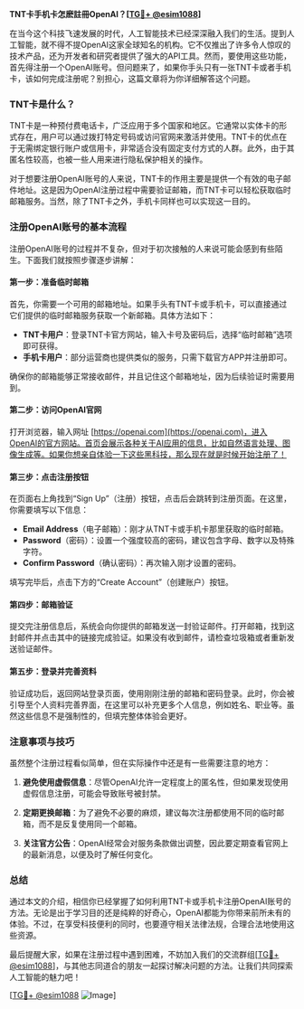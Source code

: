 **TNT卡手机卡怎麽註冊OpenAI？[[TG💪+ @esim1088](https://t.me/s/esim1088)]**

在当今这个科技飞速发展的时代，人工智能技术已经深深融入我们的生活。提到人工智能，就不得不提OpenAI这家全球知名的机构。它不仅推出了许多令人惊叹的技术产品，还为开发者和研究者提供了强大的API工具。然而，要使用这些功能，首先得注册一个OpenAI账号。但问题来了，如果你手头只有一张TNT卡或者手机卡，该如何完成注册呢？别担心，这篇文章将为你详细解答这个问题。

### TNT卡是什么？

TNT卡是一种预付费电话卡，广泛应用于多个国家和地区。它通常以实体卡的形式存在，用户可以通过拨打特定号码或访问官网来激活并使用。TNT卡的优点在于无需绑定银行账户或信用卡，非常适合没有固定支付方式的人群。此外，由于其匿名性较高，也被一些人用来进行隐私保护相关的操作。

对于想要注册OpenAI账号的人来说，TNT卡的作用主要是提供一个有效的电子邮件地址。这是因为OpenAI注册过程中需要验证邮箱，而TNT卡可以轻松获取临时邮箱服务。当然，除了TNT卡之外，手机卡同样也可以实现这一目的。

### 注册OpenAI账号的基本流程

注册OpenAI账号的过程并不复杂，但对于初次接触的人来说可能会感到有些陌生。下面我们就按照步骤逐步讲解：

#### 第一步：准备临时邮箱
首先，你需要一个可用的邮箱地址。如果手头有TNT卡或手机卡，可以直接通过它们提供的临时邮箱服务获取一个新邮箱。具体方法如下：
- **TNT卡用户**：登录TNT卡官方网站，输入卡号及密码后，选择“临时邮箱”选项即可获得。
- **手机卡用户**：部分运营商也提供类似的服务，只需下载官方APP并注册即可。

确保你的邮箱能够正常接收邮件，并且记住这个邮箱地址，因为后续验证时需要用到。

#### 第二步：访问OpenAI官网
打开浏览器，输入网址 [https://openai.com](https://openai.com)，进入OpenAI的官方网站。首页会展示各种关于AI应用的信息，比如自然语言处理、图像生成等。如果你想亲自体验一下这些黑科技，那么现在就是时候开始注册了！

#### 第三步：点击注册按钮
在页面右上角找到“Sign Up”（注册）按钮，点击后会跳转到注册页面。在这里，你需要填写以下信息：
- **Email Address**（电子邮箱）：刚才从TNT卡或手机卡那里获取的临时邮箱。
- **Password**（密码）：设置一个强度较高的密码，建议包含字母、数字以及特殊字符。
- **Confirm Password**（确认密码）：再次输入刚才设置的密码。

填写完毕后，点击下方的“Create Account”（创建账户）按钮。

#### 第四步：邮箱验证
提交完注册信息后，系统会向你提供的邮箱发送一封验证邮件。打开邮箱，找到这封邮件并点击其中的链接完成验证。如果没有收到邮件，请检查垃圾箱或者重新发送验证邮件。

#### 第五步：登录并完善资料
验证成功后，返回网站登录页面，使用刚刚注册的邮箱和密码登录。此时，你会被引导至个人资料完善界面，在这里可以补充更多个人信息，例如姓名、职业等。虽然这些信息不是强制性的，但填完整体体验会更好。

### 注意事项与技巧

虽然整个注册过程看似简单，但在实际操作中还是有一些需要注意的地方：

1. **避免使用虚假信息**：尽管OpenAI允许一定程度上的匿名性，但如果发现使用虚假信息注册，可能会导致账号被封禁。
   
2. **定期更换邮箱**：为了避免不必要的麻烦，建议每次注册都使用不同的临时邮箱，而不是反复使用同一个邮箱。

3. **关注官方公告**：OpenAI经常会对服务条款做出调整，因此要定期查看官网上的最新消息，以便及时了解任何变化。

### 总结

通过本文的介绍，相信你已经掌握了如何利用TNT卡或手机卡注册OpenAI账号的方法。无论是出于学习目的还是纯粹的好奇心，OpenAI都能为你带来前所未有的体验。不过，在享受科技便利的同时，也要遵守相关法律法规，合理合法地使用这些资源。

最后提醒大家，如果在注册过程中遇到困难，不妨加入我们的交流群组[[TG💪+ @esim1088](https://t.me/s/esim1088)]，与其他志同道合的朋友一起探讨解决问题的方法。让我们共同探索人工智能的魅力吧！

[[TG💪+ @esim1088](https://t.me/s/esim1088) ![Image](https://i.postimg.cc/4NQfJmqS/Snipaste-2025-05-13-00-14-12.png)]